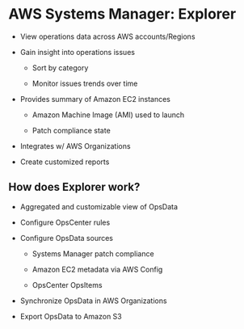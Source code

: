 # AWS Systems Manager: Explorer

* View operations data across AWS accounts/Regions

* Gain insight into operations issues

  * Sort by category

  * Monitor issues trends over time

* Provides summary of Amazon EC2 instances

  * Amazon Machine Image (AMI) used to launch

  * Patch compliance state

* Integrates w/ AWS Organizations

* Create customized reports

## How does Explorer work?

* Aggregated and customizable view of OpsData

* Configure OpsCenter rules

* Configure OpsData sources

  * Systems Manager patch compliance

  * Amazon EC2 metadata via AWS Config

  * OpsCenter OpsItems

* Synchronize OpsData in AWS Organizations

* Export OpsData to Amazon S3

